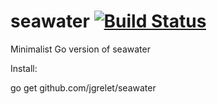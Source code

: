 # seawater   [![Build Status](https://travis-ci.com/jgrelet/seawater.svg?branch=master)](https://app.travis-ci.com/github/jgrelet/seawater)

Minimalist Go version of seawater

Install:

go get github.com/jgrelet/seawater
